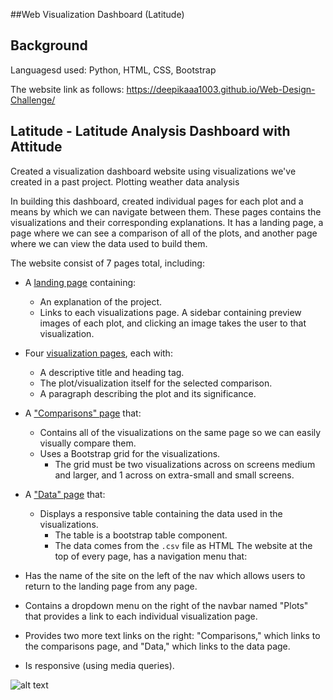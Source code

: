 ##Web Visualization Dashboard (Latitude)

## Background

Languagesd used: Python, HTML, CSS, Bootstrap


The website link as follows: https://deepikaaa1003.github.io/Web-Design-Challenge/


## Latitude - Latitude Analysis Dashboard with Attitude

Created a visualization dashboard website using visualizations we've created in a past project. Plotting weather data analysis 

In building this dashboard, created individual pages for each plot and a means by which we can navigate between them. These pages contains the visualizations and their corresponding explanations. It has a landing page, a page where we can see a comparison of all of the plots, and another page where we can view the data used to build them.


The website consist of 7 pages total, including:

* A [landing page](#landing-page) containing:
  * An explanation of the project.
  * Links to each visualizations page. A sidebar containing preview images of each plot, and clicking an image takes the user to that visualization.
* Four [visualization pages](#visualization-pages), each with:
  * A descriptive title and heading tag.
  * The plot/visualization itself for the selected comparison.
  * A paragraph describing the plot and its significance.
* A ["Comparisons" page](#comparisons-page) that:
  * Contains all of the visualizations on the same page so we can easily visually compare them.
  * Uses a Bootstrap grid for the visualizations.
    * The grid must be two visualizations across on screens medium and larger, and 1 across on extra-small and small screens.
* A ["Data" page](#data-page) that:
  * Displays a responsive table containing the data used in the visualizations.
    * The table is a bootstrap table component. 
    * The data comes from the `.csv` file as HTML
The website at the top of every page, has a navigation menu that:

* Has the name of the site on the left of the nav which allows users to return to the landing page from any page.
* Contains a dropdown menu on the right of the navbar named "Plots" that provides a link to each individual visualization page.
* Provides two more text links on the right: "Comparisons," which links to the comparisons page, and "Data," which links to the data page.
* Is responsive (using media queries). 

![alt text][logo]

[logo]: https://github.com/DeepikaAa1003/Web-Design-Challenge/blob/master/Resources/assets/images/Demo.gif "Basic walkthrough"



